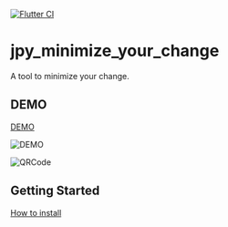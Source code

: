 [![Flutter CI](https://github.com/freddiefujiwara/jpy_minimize_your_change/workflows/Flutter%20CI/badge.svg)](https://github.com/freddiefujiwara/jpy_minimize_your_change/actions?query=workflow%3A%22Flutter+CI%22)
# jpy_minimize_your_change

A tool to minimize your change.

## DEMO
[DEMO](https://freddiefujiwara.com/jpy_minimize_your_change)

![DEMO](https://freddiefujiwara.com/Osaifu-Minimalist/images/demo.gif)

![QRCode](https://freddiefujiwara.com/Osaifu-Minimalist/images/IMG_8695.jpg)

## Getting Started

[How to install](https://freddiefujiwara.com/Osaifu-Minimalist/)
